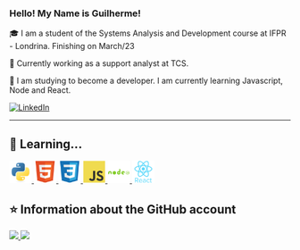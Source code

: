 ### Hello! My Name is <strong>Guilherme!</strong>


🎓 I am a student of the Systems Analysis and Development course at IFPR - Londrina. Finishing on March/23

💼 Currently working as a support analyst at TCS.

🌱 I am studying to become a developer. I am currently learning Javascript, Node and React.

<a href="https://www.linkedin.com/in/guiihenrikee/" target="_blank"><img alt="LinkedIn" src="https://img.shields.io/badge/linkedin-%230077B5.svg?&style=for-the-badge&logo=linkedin&logoColor=white" /></a>
</p>

---

## 🚀 Learning...

<a href="https://www.python.org" target="_blank"> <img src="https://raw.githubusercontent.com/devicons/devicon/master/icons/python/python-original.svg" alt="python" width="40" height="40"/> </a>
<a href="https://pt.wikipedia.org/wiki/HTML5" target="_blank"> <img src="https://raw.githubusercontent.com/devicons/devicon/master/icons/html5/html5-original.svg" alt="html" width="40" height="40"/> </a>
<a href="https://en.wikipedia.org/wiki/CSS" target="_blank"> <img src="https://raw.githubusercontent.com/devicons/devicon/master/icons/css3/css3-original.svg" alt="css" width="40" height="40"/> </a>
<a href="https://en.wikipedia.org/wiki/Javascript" target="_blank"> <img src="https://raw.githubusercontent.com/devicons/devicon/1119b9f84c0290e0f0b38982099a2bd027a48bf1/icons/javascript/javascript-original.svg" alt="javascript" width="40" height="40"/> </a>
<a href="https://en.wikipedia.org/wiki/Node.js" target="_blank"> <img src="https://raw.githubusercontent.com/devicons/devicon/1119b9f84c0290e0f0b38982099a2bd027a48bf1/icons/nodejs/nodejs-plain-wordmark.svg" alt="nodejs" width="40" height="40"/> </a>
<a href="https://en.wikipedia.org/wiki/React_(JavaScript_library)" target="_blank"> <img src="https://raw.githubusercontent.com/devicons/devicon/1119b9f84c0290e0f0b38982099a2bd027a48bf1/icons/react/react-original-wordmark.svg" alt="reactjs" width="40" height="40"/> </a>
## ⭐ Information about the GitHub account
<div>
  <a href="https://github.com/guiihenrikee">
  <img height="140em" src="https://github-readme-stats.vercel.app/api?username=guiihenrikee&show_icons=true&theme=tokyonight"/>
  <img height="140em" src="https://github-readme-stats.vercel.app/api/top-langs/?username=guiihenrikee&layout=compact&theme=tokyonight"/>
</div>
